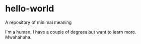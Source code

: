 # hello-world
A repository of minimal meaning

I'm a human. I have a couple of degrees but want to learn more. Mwahahaha.

